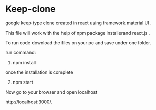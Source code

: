 # Keep-clone
google keep type clone created in react using framework material UI .

  
This file will work with the help of npm package installerand react.js .

To run code  download the files on your pc and save under one folder.

run command:
1. npm install     

once the installation is complete

2. npm start    

Now go to your browser and open localhost

http://localhost:3000/.


